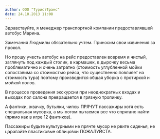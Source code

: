 ```yaml
---
author: ООО "ТуристТранс"
date: 24.10.2013 11:08
---
```

Здравствуйте, я менеджер транспортной компании предоставлявшей автобус Марина.

Замечания Людмилы обязательно учтем. Приносим свои извинения за прокол. 

Но прошу учесть автобус на рейс предоставлен вовремя и чистый, заглянуть под
каждый столик, в кармашек, в дырочку весьма проблематично и очень затратно
(стоимость углубленной мойки сопоставима со стоимостью рейса, что существенно
повлияет на стоимость тура) поэтому производится общая уборка с протиркой и
мойкой полов.

В процессе проведения экскурсии при неоднократных входах и выходах пол салона
превращается в грязную тропинку. 

А фантики, жвачку, бутылки, чипсы ПРЯЧУТ пассажиры хотя есть специальная
мусорка, а мы потом пытаемся все что спрятано найти (прямо как в игре
12 фантиков). 

Пассажиры будьте культурными не прячте мусор не рвите сиденья, не царапайте
пластиковые облицовки ПОЖАЛУЙСТА.
